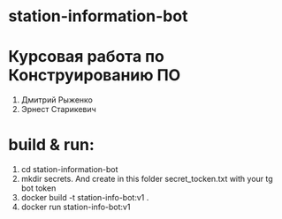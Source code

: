 # station-information-bot
# Курсовая работа по Конструированию ПО
1. Дмитрий Рыженко
2. Эрнест Старикевич



# build & run:
1. cd station-information-bot
2. mkdir secrets. And create in this folder secret_tocken.txt with your tg bot token
3. docker build -t station-info-bot:v1 .
4. docker run station-info-bot:v1
